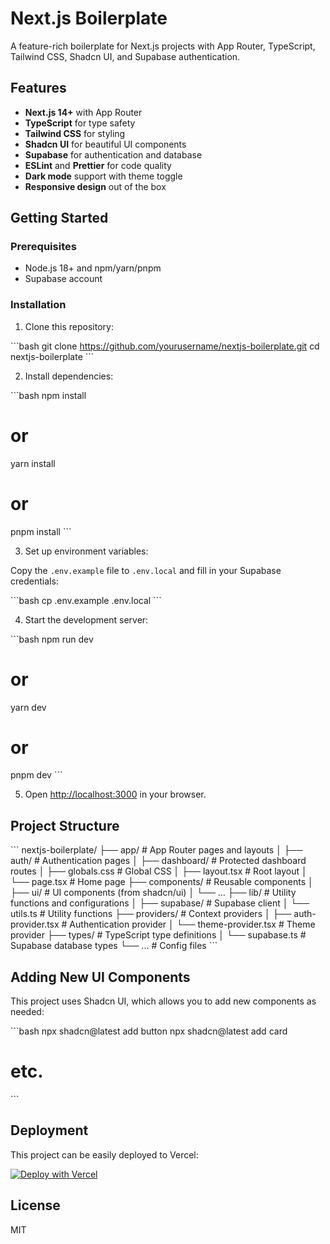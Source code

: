 # Next.js Boilerplate

A feature-rich boilerplate for Next.js projects with App Router, TypeScript, Tailwind CSS, Shadcn UI, and Supabase authentication.

## Features

- **Next.js 14+** with App Router
- **TypeScript** for type safety
- **Tailwind CSS** for styling
- **Shadcn UI** for beautiful UI components
- **Supabase** for authentication and database
- **ESLint** and **Prettier** for code quality
- **Dark mode** support with theme toggle
- **Responsive design** out of the box

## Getting Started

### Prerequisites

- Node.js 18+ and npm/yarn/pnpm
- Supabase account

### Installation

1. Clone this repository:

\`\`\`bash
git clone https://github.com/yourusername/nextjs-boilerplate.git
cd nextjs-boilerplate
\`\`\`

2. Install dependencies:

\`\`\`bash
npm install
# or
yarn install
# or
pnpm install
\`\`\`

3. Set up environment variables:

Copy the `.env.example` file to `.env.local` and fill in your Supabase credentials:

\`\`\`bash
cp .env.example .env.local
\`\`\`

4. Start the development server:

\`\`\`bash
npm run dev
# or
yarn dev
# or
pnpm dev
\`\`\`

5. Open [http://localhost:3000](http://localhost:3000) in your browser.

## Project Structure

\`\`\`
nextjs-boilerplate/
├── app/                  # App Router pages and layouts
│   ├── auth/             # Authentication pages
│   ├── dashboard/        # Protected dashboard routes
│   ├── globals.css       # Global CSS
│   ├── layout.tsx        # Root layout
│   └── page.tsx          # Home page
├── components/           # Reusable components
│   ├── ui/               # UI components (from shadcn/ui)
│   └── ...
├── lib/                  # Utility functions and configurations
│   ├── supabase/         # Supabase client
│   └── utils.ts          # Utility functions
├── providers/            # Context providers
│   ├── auth-provider.tsx # Authentication provider
│   └── theme-provider.tsx # Theme provider
├── types/                # TypeScript type definitions
│   └── supabase.ts       # Supabase database types
└── ...                   # Config files
\`\`\`

## Adding New UI Components

This project uses Shadcn UI, which allows you to add new components as needed:

\`\`\`bash
npx shadcn@latest add button
npx shadcn@latest add card
# etc.
\`\`\`

## Deployment

This project can be easily deployed to Vercel:

[![Deploy with Vercel](https://vercel.com/button)](https://vercel.com/new/clone?repository-url=https%3A%2F%2Fgithub.com%2Fyourusername%2Fnextjs-boilerplate)

## License

MIT

